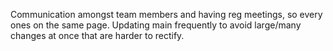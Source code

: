Communication amongst team members and having reg
meetings, so every ones on the same page. 
Updating main frequently to avoid large/many
changes at once that are harder to rectify.
